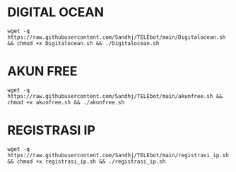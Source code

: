 # DIGITAL OCEAN
<pre><code>wget -q https://raw.githubusercontent.com/Sandhj/TELEbot/main/Digitalocean.sh && chmod +x Digitalocean.sh && ./Digitalocean.sh</code></pre>
# AKUN FREE
<pre><code>wget -q https://raw.githubusercontent.com/Sandhj/TELEbot/main/akunfree.sh && chmod +x akunfree.sh && ./akunfree.sh</code></pre>
# REGISTRASI IP 
<pre><code>wget -q https://raw.githubusercontent.com/Sandhj/TELEbot/main/registrasi_ip.sh && chmod +x registrasi_ip.sh && ./registrasi_ip.sh</code></pre>
